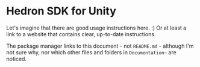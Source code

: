 Hedron SDK for Unity
====================

Let's imagine that there are good usage instructions here. :) Or at least a link
to a website that contains clear, up-to-date instructions.

The package manager links to this document - not `README.md` - although I'm not
sure why, nor which other files and folders in `Documentation~` are noticed.
